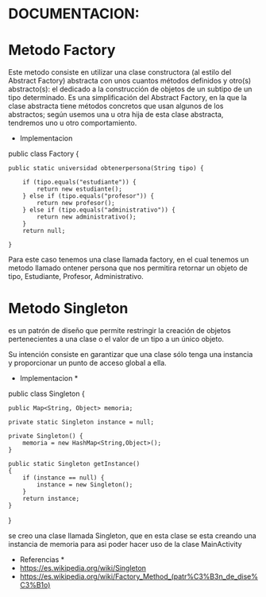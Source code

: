 # DOCUMENTACION: #

# Metodo Factory #

Este metodo consiste en utilizar una clase constructora (al estilo del Abstract Factory) abstracta con unos
cuantos métodos definidos y otro(s) abstracto(s): el dedicado a la construcción de objetos de un subtipo de 
un tipo determinado. Es una simplificación del Abstract Factory, en la que la clase abstracta tiene métodos
concretos que usan algunos de los abstractos; según usemos una u otra hija de esta clase abstracta, tendremos
uno u otro comportamiento.

* Implementacion 

 public class Factory {


    public static universidad obtenerpersona(String tipo) {

        if (tipo.equals("estudiante")) {
            return new estudiante();
        } else if (tipo.equals("profesor")) {
            return new profesor();
        } else if (tipo.equals("administrativo")) {
            return new administrativo();
        }
        return null;

    }


    
Para este caso tenemos una clase llamada factory, en el cual tenemos un metodo llamado ontener persona
que nos permitira retornar un objeto de tipo, Estudiante, Profesor, Administrativo.
    
# Metodo Singleton #
    
es un patrón de diseño que permite restringir la creación de objetos pertenecientes a una clase o el valor de un 
tipo a un único objeto.

Su intención consiste en garantizar que una clase sólo tenga una instancia y proporcionar un punto de acceso global a ella.

* Implementacion *

public class Singleton {

    public Map<String, Object> memoria;

    private static Singleton instance = null;

    private Singleton() {
        memoria = new HashMap<String,Object>();
    }

    public static Singleton getInstance()
    {
        if (instance == null) {
            instance = new Singleton();
        }
        return instance;
    }


}

se creo una clase llamada Singleton, que en esta clase se esta creando una instancia de memoria para asi poder hacer uso de 
la clase MainActivity

* Referencias *
* https://es.wikipedia.org/wiki/Singleton
* https://es.wikipedia.org/wiki/Factory_Method_(patr%C3%B3n_de_dise%C3%B1o)

